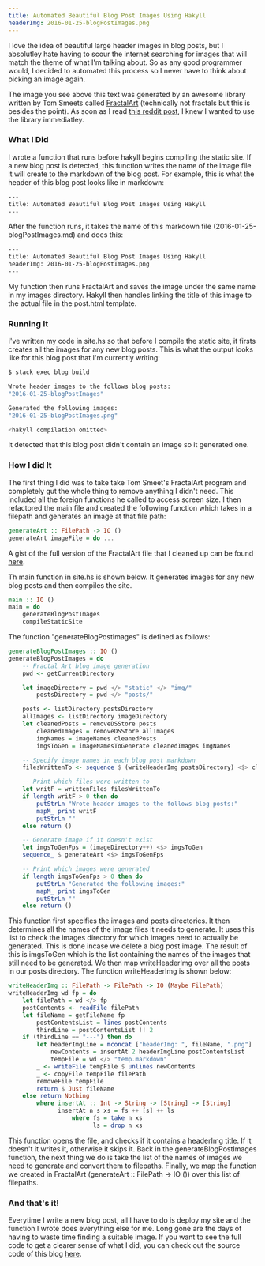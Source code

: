 ```yaml
---
title: Automated Beautiful Blog Post Images Using Hakyll
headerImg: 2016-01-25-blogPostImages.png
---
```


I love the idea of beautiful large header images in blog posts, but
I absolutley hate having to scour the internet searching for images
that will match the theme of what I'm talking about. So as any good
programmer would, I decided to automated this process so I never have
to think about picking an image again.

The image you see above this text was generated by an awesome library
written by Tom Smeets called <a href="https://github.com/TomSmeets/FractalArt" target="_blank">FractalArt</a> 
(technically not fractals but this is besides the point). As soon
as I read <a href="https://www.reddit.com/r/haskell/comments/3h0iip/fractalart_generates_colorful_wallpapers/" target="_blank">this reddit post</a>, I knew I wanted to use the library immediatley.

### What I Did ###

I wrote a function that runs before hakyll begins compiling the static site. 
If a new blog post is detected, this function writes the name of the image
file it will create to the markdown of the blog post. For example, this is 
what the header of this blog post looks like in markdown:

``` bash
---
title: Automated Beautiful Blog Post Images Using Hakyll
---
```

After the function runs, it takes the name of this markdown 
file (2016-01-25-blogPostImages.md) and does this:

``` bash
---
title: Automated Beautiful Blog Post Images Using Hakyll
headerImg: 2016-01-25-blogPostImages.png
---
```

My function then runs FractalArt and saves the image under the same name in my
images directory. Hakyll then handles linking the title of this image to the
actual file in the post.html template.

### Running It ##

I've written my code in site.hs so that before I compile the static site,
it firsts creates all the images for any new blog posts.
This is what the output looks like for this blog post that I'm currently writing:

``` bash
$ stack exec blog build

Wrote header images to the follows blog posts:
"2016-01-25-blogPostImages"

Generated the following images:
"2016-01-25-blogPostImages.png"

<hakyll compilation omitted>
```

It detected that this blog post didn't contain an image so it generated one.

### How I did It ###

The first thing I did was to take take Tom Smeet's FractalArt program and completely
gut the whole thing to remove anything I didn't need. This included all the foreign functions
he called to access screen size. I then refactored the main file and created the following function
which takes in a filepath and generates an image at that file path:

``` haskell
generateArt :: FilePath -> IO ()
generateArt imageFile = do ...
```

A gist of the full version of the FractalArt file that I cleaned up can be found 
<a href="https://gist.github.com/ismailmustafa/65a8b1755f8f557b6b57" target="_blank">here</a>.

Th main function in site.hs is shown below. It generates images for any new blog posts
and then compiles the site.

``` haskell
main :: IO ()
main = do
    generateBlogPostImages
    compileStaticSite
```

The function "generateBlogPostImages" is defined as follows:

``` haskell
generateBlogPostImages :: IO ()
generateBlogPostImages = do
    -- Fractal Art blog image generation
    pwd <- getCurrentDirectory

    let imageDirectory = pwd </> "static" </> "img/"
        postsDirectory = pwd </> "posts/"

    posts <- listDirectory postsDirectory
    allImages <- listDirectory imageDirectory
    let cleanedPosts = removeDSStore posts
        cleanedImages = removeDSStore allImages
        imgNames = imageNames cleanedPosts
        imgsToGen = imageNamesToGenerate cleanedImages imgNames

    -- Specify image names in each blog post markdown
    filesWrittenTo <- sequence $ (writeHeaderImg postsDirectory) <$> cleanedPosts

    -- Print which files were written to
    let writF = writtenFiles filesWrittenTo
    if length writF > 0 then do
        putStrLn "Wrote header images to the follows blog posts:"
        mapM_ print writF
        putStrLn ""
    else return ()

    -- Generate image if it doesn't exist
    let imgsToGenFps = (imageDirectory++) <$> imgsToGen
    sequence_ $ generateArt <$> imgsToGenFps

    -- Print which images were generated
    if length imgsToGenFps > 0 then do
        putStrLn "Generated the following images:"
        mapM_ print imgsToGen
        putStrLn ""
    else return ()
```

This function first specifies the images and posts directories. It then determines all the names
of the image files it needs to generate. It uses this list to check the images directory
for which images need to actually be generated. This is done incase we delete a blog post image.
The result of this is imgsToGen which is the list containing the names of the images that 
still need to be generated. We then map writeHeaderImg over all the posts
in our posts directory. The function writeHeaderImg is shown below:

``` haskell
writeHeaderImg :: FilePath -> FilePath -> IO (Maybe FilePath)
writeHeaderImg wd fp = do
    let filePath = wd </> fp
    postContents <- readFile filePath
    let fileName = getFileName fp
        postContentsList = lines postContents
        thirdLine = postContentsList !! 2
    if (thirdLine == "---") then do
        let headerImgLine = mconcat ["headerImg: ", fileName, ".png"]
            newContents = insertAt 2 headerImgLine postContentsList
            tempFile = wd </> "temp.markdown"
        _ <- writeFile tempFile $ unlines newContents
        _ <- copyFile tempFile filePath
        removeFile tempFile
        return $ Just fileName
    else return Nothing
        where insertAt :: Int -> String -> [String] -> [String]
              insertAt n s xs = fs ++ [s] ++ ls
                  where fs = take n xs
                        ls = drop n xs
```

This function opens the file, and checks if it contains a headerImg title. If it doesn't it writes
it, otherwise it skips it. Back in the generateBlogPostImages function, the next thing
we do is take the list of the names of images we need to generate and convert them to filepaths.
Finally, we map the function we created in FractalArt (generateArt :: FilePath -> IO ()) over 
this list of filepaths. 

### And that's it! ###

Everytime I write a new blog post, all I have to do is
deploy my site and the function I wrote does everything else for me. Long gone are the days
of having to waste time finding a suitable image. If you want to see the full code to get a clearer
sense of what I did, you can check out the source code of this blog 
<a href="https://github.com/ismailmustafa/ismailmustafa.github.io/tree/hakyll" target="_blank">here</a>.
